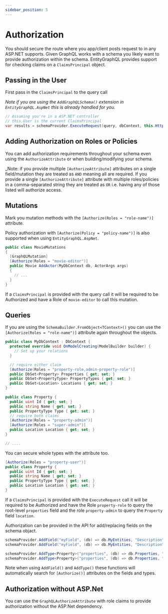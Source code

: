 ```yaml
---
sidebar_position: 5
---
```


# Authorization

You should secure the route where you app/client posts request to in any ASP.NET supports. Given GraphQL works with a schema you likely want to provide authorization within the schema. EntityGraphQL provides support for checking claims on a `ClaimsPrincipal` object.

## Passing in the User

First pass in the `ClaimsPrincipal` to the query call

_Note if you are using the `AddGraphQLSchema()` extension in `EntityGraphQL.AspNet` this is already handled for you._

```cs
// Assuming you're in a ASP.NET controller
// this.User is the current ClaimsPrincipal
var results = schemaProvider.ExecuteRequest(query, dbContext, this.HttpContext.RequestServices, this.User);
```

## Adding Authorization on Roles or Policies

You can add authorization requirements throughout your schema even using the `AuthorizeAttribute` or when building/modifying your schema.

\_Note: if you provide multiple `[AuthorizeAttribute]` attributes on a single field/mutation they are treated as `AND` meaning all are required. If you provide a single `[AuthorizeAttribute]` attribute with multiple roles/policies in a comma-separated string they are treated as `OR` i.e. having any of those listed will authorize access.

## Mutations

Mark you mutation methods with the `[Authorize(Roles = "role-name")]` attribute.

Policy authorization with `[Authorize(Policy = "policy-name")]` is also supported when using `EntityGraphQL.AspNet`.

```cs
public class MovieMutations
{
  [GraphQLMutation]
  [Authorize(Roles = "movie-editor")]
  public Movie AddActor(MyDbContext db, ActorArgs args)
  {
    // ...
  }
}
```

If a `ClaimsPrincipal` is provided with the query call it will be required to be Authorized and have a Role of `movie-editor` to call this mutation.

## Queries

If you are using the `SchemaBuilder.FromObject<TContext>()` you can use the `[Authorize(Roles = "role-name")]` attribute again throughout the objects.

```cs
public class MyDbContext : DbContext {
  protected override void OnModelCreating(ModelBuilder builder) {
    // Set up your relations
  }

  // require either claim
  [Authorize(Roles = "property-role,admin-property-role")]
  public DbSet<Property> Properties { get; set; }
  public DbSet<PropertyType> PropertyTypes { get; set; }
  public DbSet<Location> Locations { get; set; }
}

public class Property {
  public uint Id { get; set; }
  public string Name { get; set; }
  public PropertyType Type { get; set; }
  // require both claims
  [Authorize(Roles = "property-admin")]
  [Authorize(Roles = "super-admin")]
  public Location Location { get; set; }
}

// ....
```

You can secure whole types with the attribute too.

```cs
[Authorize(Roles = "property-user")]
public class Property {
  public uint Id { get; set; }
  public string Name { get; set; }
  public PropertyType Type { get; set; }
  public Location Location { get; set; }
}
```

If a `ClaimsPrincipal` is provided with the `ExecuteRequest` call it will be required to be Authorized and have the Role `property-role` to query the root-level `properties` field and the role `property-admin` to query the `Property` field `location`.

Authorization can be provided in the API for add/replacing fields on the schema objact.

```cs
schemaProvider.AddField("myField", (db) => db.MyEntities, "Description").RequiresAllRoles("admin");
schemaProvider.AddField("myField", (db) => db.MyEntities, "Description").RequiresAnyRole("admin", "super-admin");

schemaProvider.AddType<Property>("properties", (db) => db.Properties, "Description").RequiresAllRoles("property-user");
schemaProvider.AddType<Property>("properties", (db) => db.Properties, "Description").RequiresAnyRole("property-user", "property-admin");
```

Note when using `AddField()` and `AddType()` these functions will automatically search for `[Authorize()]` attributes on the fields and types.

## Authorization without ASP.Net

You can use the `GraphQLAuthorizeAttribute` with role claims to provide authorization without the ASP.Net dependency.

